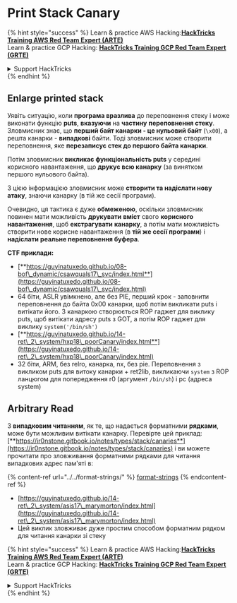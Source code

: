 # Print Stack Canary

{% hint style="success" %}
Learn & practice AWS Hacking:<img src="/.gitbook/assets/arte.png" alt="" data-size="line">[**HackTricks Training AWS Red Team Expert (ARTE)**](https://training.hacktricks.xyz/courses/arte)<img src="/.gitbook/assets/arte.png" alt="" data-size="line">\
Learn & practice GCP Hacking: <img src="/.gitbook/assets/grte.png" alt="" data-size="line">[**HackTricks Training GCP Red Team Expert (GRTE)**<img src="/.gitbook/assets/grte.png" alt="" data-size="line">](https://training.hacktricks.xyz/courses/grte)

<details>

<summary>Support HackTricks</summary>

* Check the [**subscription plans**](https://github.com/sponsors/carlospolop)!
* **Join the** 💬 [**Discord group**](https://discord.gg/hRep4RUj7f) or the [**telegram group**](https://t.me/peass) or **follow** us on **Twitter** 🐦 [**@hacktricks\_live**](https://twitter.com/hacktricks\_live)**.**
* **Share hacking tricks by submitting PRs to the** [**HackTricks**](https://github.com/carlospolop/hacktricks) and [**HackTricks Cloud**](https://github.com/carlospolop/hacktricks-cloud) github repos.

</details>
{% endhint %}

## Enlarge printed stack

Уявіть ситуацію, коли **програма вразлива** до переповнення стеку і може виконати функцію **puts**, **вказуючи** на **частину** **переповнення стеку**. Зловмисник знає, що **перший байт канарки - це нульовий байт** (`\x00`), а решта канарки - **випадкові** байти. Тоді зловмисник може створити переповнення, яке **перезаписує стек до першого байта канарки**.

Потім зловмисник **викликає функціональність puts** у середині корисного навантаження, що **друкує всю канарку** (за винятком першого нульового байта).

З цією інформацією зловмисник може **створити та надіслати нову атаку**, знаючи канарку (в тій же сесії програми).

Очевидно, ця тактика є дуже **обмеженою**, оскільки зловмисник повинен мати можливість **друкувати** **вміст** свого **корисного навантаження**, щоб **екстрагувати** **канарку**, а потім мати можливість створити нове корисне навантаження (в **тій же сесії програми**) і **надіслати** **реальне переповнення буфера**.

**CTF приклади:**&#x20;

* [**https://guyinatuxedo.github.io/08-bof\_dynamic/csawquals17\_svc/index.html**](https://guyinatuxedo.github.io/08-bof\_dynamic/csawquals17\_svc/index.html)
* 64 біти, ASLR увімкнено, але без PIE, перший крок - заповнити переповнення до байта 0x00 канарки, щоб потім викликати puts і витікати його. З канаркою створюється ROP гаджет для виклику puts, щоб витікати адресу puts з GOT, а потім ROP гаджет для виклику `system('/bin/sh')`
* [**https://guyinatuxedo.github.io/14-ret\_2\_system/hxp18\_poorCanary/index.html**](https://guyinatuxedo.github.io/14-ret\_2\_system/hxp18\_poorCanary/index.html)
* 32 біти, ARM, без relro, канарка, nx, без pie. Переповнення з викликом puts для витоку канарки + ret2lib, викликаючи `system` з ROP ланцюгом для попередження r0 (аргумент `/bin/sh`) і pc (адреса system)

## Arbitrary Read

З **випадковим читанням**, як те, що надається форматними **рядками**, може бути можливим витікати канарку. Перевірте цей приклад: [**https://ir0nstone.gitbook.io/notes/types/stack/canaries**](https://ir0nstone.gitbook.io/notes/types/stack/canaries) і ви можете прочитати про зловживання форматними рядками для читання випадкових адрес пам'яті в:

{% content-ref url="../../format-strings/" %}
[format-strings](../../format-strings/)
{% endcontent-ref %}

* [https://guyinatuxedo.github.io/14-ret\_2\_system/asis17\_marymorton/index.html](https://guyinatuxedo.github.io/14-ret\_2\_system/asis17\_marymorton/index.html)
* Цей виклик зловживає дуже простим способом форматним рядком для читання канарки зі стеку

{% hint style="success" %}
Learn & practice AWS Hacking:<img src="/.gitbook/assets/arte.png" alt="" data-size="line">[**HackTricks Training AWS Red Team Expert (ARTE)**](https://training.hacktricks.xyz/courses/arte)<img src="/.gitbook/assets/arte.png" alt="" data-size="line">\
Learn & practice GCP Hacking: <img src="/.gitbook/assets/grte.png" alt="" data-size="line">[**HackTricks Training GCP Red Team Expert (GRTE)**<img src="/.gitbook/assets/grte.png" alt="" data-size="line">](https://training.hacktricks.xyz/courses/grte)

<details>

<summary>Support HackTricks</summary>

* Check the [**subscription plans**](https://github.com/sponsors/carlospolop)!
* **Join the** 💬 [**Discord group**](https://discord.gg/hRep4RUj7f) or the [**telegram group**](https://t.me/peass) or **follow** us on **Twitter** 🐦 [**@hacktricks\_live**](https://twitter.com/hacktricks\_live)**.**
* **Share hacking tricks by submitting PRs to the** [**HackTricks**](https://github.com/carlospolop/hacktricks) and [**HackTricks Cloud**](https://github.com/carlospolop/hacktricks-cloud) github repos.

</details>
{% endhint %}
